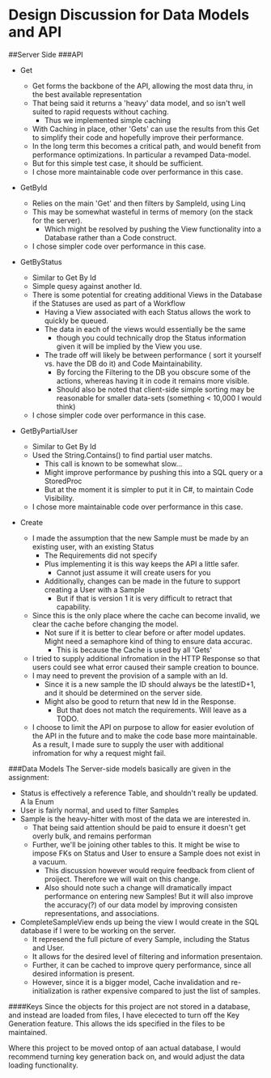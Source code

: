 # Design Discussion for Data Models and API

##Server Side
###API
* Get
    * Get forms the backbone of the API, allowing the most data thru, in the best available representation
    * That being said it returns a 'heavy' data model, and so isn't well suited to rapid requests without caching.
        * Thus we implemented simple caching
    * With Caching in place, other 'Gets' can use the results from this Get to simplify their code and hopefully improve their performance.
    * In the long term this becomes a critical path, and would benefit from performance optimizations. In particular a revamped Data-model.
    * But for this simple test case, it should be sufficient.
    * I chose more maintainable code over performance in this case.

* GetById
    * Relies on the main 'Get' and then filters by SampleId, using Linq
    * This may be somewhat wasteful in terms of memory (on the stack for the server).
        * Which might be resolved by pushing the View functionality into a Database rather than a Code construct.
    * I chose simpler code over performance in this case.

* GetByStatus
    * Similar to Get By Id
    * Simple quesy against another Id.
    * There is some potential for creating additional Views in the Database if the Statuses are used as part of a Workflow
        * Having a View associated with each Status allows the work to quickly be queued.
        * The data in each of the views would essentially be the same
            * though you could technically drop the Status information given it will be implied by the View you use.
        * The trade off will likely be between performance ( sort it yourself vs. have the DB do it) and Code Maintainability. 
            * By forcing the Filtering to the DB you obscure some of the actions, whereas having it in code it remains more visible.
            * Should also be noted that client-side simple sorting may be reasonable for smaller data-sets (something < 10,000 I would think)
    * I chose simpler code over performance in this case.

* GetByPartialUser
    * Similar to Get By Id
    * Used the String.Contains() to find partial user matchs.
        * This call is known to be somewhat slow...
        * Might improve performance by pushing this into a SQL query or a StoredProc
        * But at the moment it is simpler to put it in C#, to maintain Code Visibility.
    * I chose more maintainable code over performance in this case.

* Create
    * I made the assumption that the new Sample must be made by an existing user, with an existing Status
        * The Requirements did not specify
        * Plus implementing it is this way keeps the API a little safer.
            * Cannot just assume it will create users for you
        * Additionally, changes can be made in the future to support creating a User with a Sample
            * But if that is version 1 it is very difficult to retract that capability.
    * Since this is the only place where the cache can become invalid, we clear the cache before changing the model.
        * Not sure if it is better to clear before or after model updates. Might need a semaphore kind of thing to ensure data accurac.
            * This is because the Cache is used by all 'Gets'
    * I tried to supply additional infromation in the HTTP Response so that users could see what error caused their sample creation to bounce.
    * I may need to prevent the provision of a sample with an Id.
        * Since it is a new sample the ID should always be the latestID+1, and it should be determined on the server side.
        * Might also be good to return that new Id in the Response. 
            * But that does not match the requirements. Will leave as a TODO.
    * I choose to limit the API on purpose to allow for easier evolution of the API in the future and to make the code base more maintainable. As a result, I made sure to supply the user with additional infromation for why a request might fail.

###Data Models
The Server-side models basically are given in the assignment:
* Status is effectively a reference Table, and shouldn't really be updated. A la Enum
* User is fairly normal, and used to filter Samples
* Sample is the heavy-hitter with most of the data we are interested in.
    * That being said attention should be paid to ensure it doesn't get overly bulk, and remains performan
    * Further, we'll be joining other tables to this. It might be wise to impose FKs on Status and User to ensure a Sample does not exist in a vacuum. 
        * This discussion however would require feedback from client of proiject. Therefore we will wait on this change.
        * Also should note such a change will dramatically impact performance on entering new Samples! But it will also improve the accuracy(?) of our data model by improving consisten representations, and associations.
* CompleteSampleView ends up being the view I would create in the SQL database if I were to be working on the server.
    * It represend the full picture of every Sample, including the Status and User.
    * It allows for the desired level of filtering and information presentaion.
    * Further, it can be cached to improve query performance, since all desired information is present.
    * However, since it is a bigger model, Cache invalidation and re-initialization is rather expensive compared to just the list of samples.
    
####Keys
Since the objects for this project are not stored in a database, and instead are loaded from files, I have elecected to turn off the Key Generation feature. This allows the ids specified in the files to be maintained.

Where this project to be moved ontop of aan actual database, I would recommend turning key generation back on, and would adjust the data loading functionality.